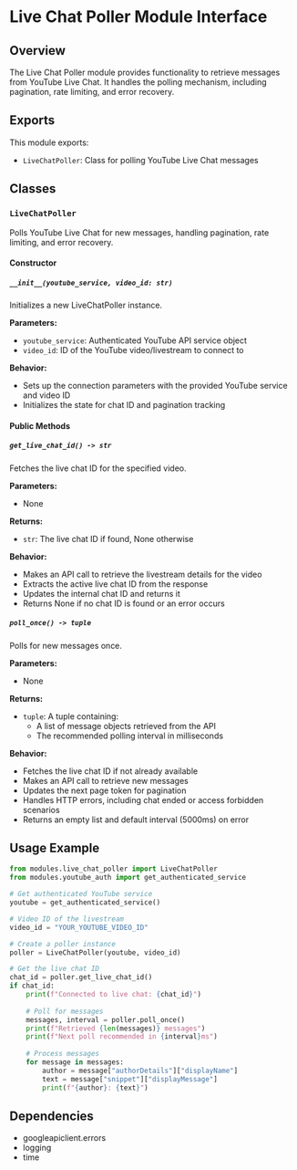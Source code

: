# Live Chat Poller Module Interface

## Overview
The Live Chat Poller module provides functionality to retrieve messages from YouTube Live Chat. It handles the polling mechanism, including pagination, rate limiting, and error recovery.

## Exports
This module exports:
- `LiveChatPoller`: Class for polling YouTube Live Chat messages

## Classes

### `LiveChatPoller`
Polls YouTube Live Chat for new messages, handling pagination, rate limiting, and error recovery.

#### Constructor

##### `__init__(youtube_service, video_id: str)`
Initializes a new LiveChatPoller instance.

**Parameters:**
- `youtube_service`: Authenticated YouTube API service object
- `video_id`: ID of the YouTube video/livestream to connect to

**Behavior:**
- Sets up the connection parameters with the provided YouTube service and video ID
- Initializes the state for chat ID and pagination tracking

#### Public Methods

##### `get_live_chat_id() -> str`
Fetches the live chat ID for the specified video.

**Parameters:**
- None

**Returns:**
- `str`: The live chat ID if found, None otherwise

**Behavior:**
- Makes an API call to retrieve the livestream details for the video
- Extracts the active live chat ID from the response
- Updates the internal chat ID and returns it
- Returns None if no chat ID is found or an error occurs

##### `poll_once() -> tuple`
Polls for new messages once.

**Parameters:**
- None

**Returns:**
- `tuple`: A tuple containing:
  - A list of message objects retrieved from the API
  - The recommended polling interval in milliseconds

**Behavior:**
- Fetches the live chat ID if not already available
- Makes an API call to retrieve new messages
- Updates the next page token for pagination
- Handles HTTP errors, including chat ended or access forbidden scenarios
- Returns an empty list and default interval (5000ms) on error

## Usage Example
```python
from modules.live_chat_poller import LiveChatPoller
from modules.youtube_auth import get_authenticated_service

# Get authenticated YouTube service
youtube = get_authenticated_service()

# Video ID of the livestream
video_id = "YOUR_YOUTUBE_VIDEO_ID"

# Create a poller instance
poller = LiveChatPoller(youtube, video_id)

# Get the live chat ID
chat_id = poller.get_live_chat_id()
if chat_id:
    print(f"Connected to live chat: {chat_id}")
    
    # Poll for messages
    messages, interval = poller.poll_once()
    print(f"Retrieved {len(messages)} messages")
    print(f"Next poll recommended in {interval}ms")
    
    # Process messages
    for message in messages:
        author = message["authorDetails"]["displayName"]
        text = message["snippet"]["displayMessage"]
        print(f"{author}: {text}")
```

## Dependencies
- googleapiclient.errors
- logging
- time 
